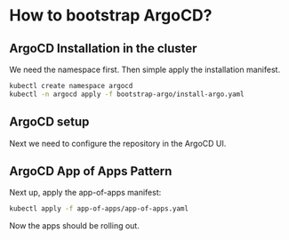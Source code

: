 # How to bootstrap ArgoCD?

## ArgoCD Installation in the cluster

We need the namespace first.
Then simple apply the installation manifest.

```bash
kubectl create namespace argocd
kubectl -n argocd apply -f bootstrap-argo/install-argo.yaml
```

## ArgoCD setup

Next we need to configure the repository in the ArgoCD UI.

## ArgoCD App of Apps Pattern

Next up, apply the app-of-apps manifest:

```bash
kubectl apply -f app-of-apps/app-of-apps.yaml
```

Now the apps should be rolling out.

